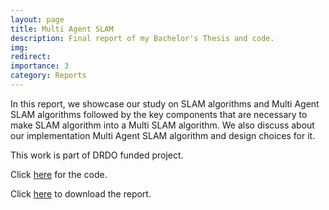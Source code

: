 ```yaml
---
layout: page
title: Multi Agent SLAM
description: Final report of my Bachelor's Thesis and code.
img: 
redirect:
importance: 3
category: Reports
---
```


In this report, we showcase our study on SLAM algorithms and Multi Agent SLAM algorithms followed by the key components that are necessary to make SLAM algorithm into a Multi SLAM algorithm. We also discuss about our implementation Multi Agent SLAM algorithm and design choices for it. 

This work is part of DRDO funded project.  

Click [here](https://github.com/devapi016/VINS-Mono-GTSAM) for the code.

Click [here]("../assets/pdf/ENDSEMESTER_THESIS_REPORT.pdf") to download the report.